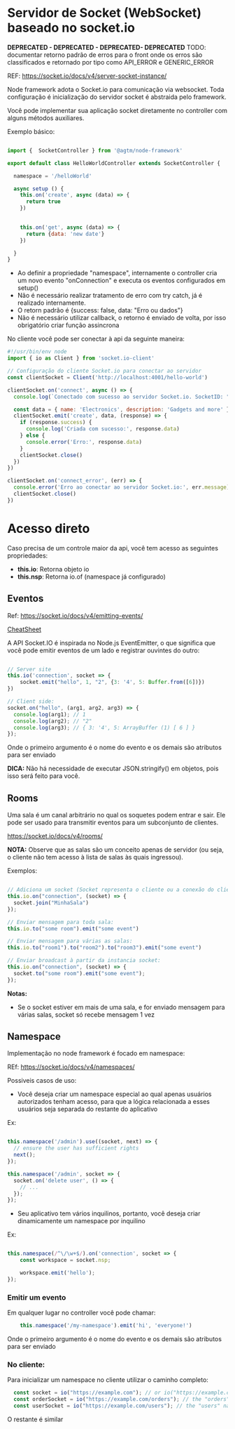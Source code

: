 # Servidor de Socket (WebSocket) baseado no socket.io

**DEPRECATED - DEPRECATED - DEPRECATED- DEPRECATED**
TODO: documentar retorno padrão de erros para o front onde os erros são classificados e retornado por tipo como API_ERROR e GENERIC_ERROR  

REF: https://socket.io/docs/v4/server-socket-instance/


Node framework adota o Socket.io para comunicação via websocket. Toda configuração é inicialização do servidor socket é abstraida pelo framework.

Você pode implementar sua aplicação socket diretamente no controller com alguns métodos auxiliares.

Exemplo básico:

```javascript

import {  SocketController } from '@agtm/node-framework'

export default class HelloWorldController extends SocketController {

  namespace = '/helloWorld'

  async setup () {
    this.on('create', async (data) => {      
      return true
    })

   
    this.on('get', async (data) => {
      return {data: 'new date'}
    })

  }  
}
```
* Ao definir a propriedade "namespace", internamente o controller cria um novo evento "onConnection" e executa os eventos configurados em setup()
* Não é necessário realizar tratamento de erro com try catch, já é realizado internamente.
* O retorn padrão é {success: false, data: "Erro ou dados"}
* Não é necessário utilizar callback, o retorno é enviado de volta, por isso obrigatório criar função assincrona

No cliente você pode ser conectar à api da seguinte maneira:

```javascript
#!/usr/bin/env node
import { io as Client } from 'socket.io-client'

// Configuração do cliente Socket.io para conectar ao servidor
const clientSocket = Client('http://localhost:4001/hello-world')

clientSocket.on('connect', async () => {
  console.log(`Conectado com sucesso ao servidor Socket.io. SocketID: "${clientSocket.id}"`)

  const data = { name: 'Electronics', description: 'Gadgets and more' }
  clientSocket.emit('create', data, (response) => {
    if (response.success) {
      console.log('Criada com sucesso:', response.data)
    } else {
      console.error('Erro:', response.data)
    }
    clientSocket.close()
  })
})

clientSocket.on('connect_error', (err) => {
  console.error('Erro ao conectar ao servidor Socket.io:', err.message)
  clientSocket.close()
})
```

# Acesso direto

Caso precisa de um controle maior da api, você tem acesso as seguintes propriedades:

* **this.io**: Retorna objeto io
* **this.nsp**: Retorna io.of (namespace já configurado)

## Eventos

Ref: https://socket.io/docs/v4/emitting-events/

[CheatSheet](https://socket.io/docs/v4/emit-cheatsheet/)


A API Socket.IO é inspirada no Node.js EventEmitter, o que significa que você pode emitir eventos de um lado e registrar ouvintes do outro:

```javascript

// Server site
this.io('connection', socket => {
    socket.emit("hello", 1, "2", {3: '4', 5: Buffer.from([6])})
})

// Client side:
socket.on("hello", (arg1, arg2, arg3) => {
  console.log(arg1); // 1
  console.log(arg2); // "2"
  console.log(arg3); // { 3: '4', 5: ArrayBuffer (1) [ 6 ] }
});

```

Onde o primeiro argumento é o nome do evento e os demais são atributos para ser enviado


**DICA:** Não há necessidade de executar JSON.stringify() em objetos, pois isso será feito para você.


## Rooms

Uma sala é um canal arbitrário no qual os soquetes podem entrar e sair. 
Ele pode ser usado para transmitir eventos para um subconjunto de clientes.

https://socket.io/docs/v4/rooms/

**NOTA:** Observe que as salas são um conceito apenas de servidor (ou seja, o cliente não tem acesso à lista de salas às quais ingressou).

Exemplos:
```javascript

// Adiciona um socket (Socket representa o cliente ou a conexão do cliente):
this.io.on("connection", (socket) => {
  socket.join("MinhaSala")
});

// Enviar mensagem para toda sala:
this.io.to("some room").emit("some event")

// Enviar mensagem para várias as salas:
this.io.to("room1").to("room2").to("room3").emit("some event")

// Enviar broadcast à partir da instancia socket:
this.io.on("connection", (socket) => {
  socket.to("some room").emit("some event");
});

```

**Notas:**
* Se o socket estiver em mais de uma sala, e for enviado mensagem para várias salas, socket só recebe mensagem 1 vez


## Namespace

Implementação no node framework é focado em namespace:

REf: https://socket.io/docs/v4/namespaces/

Possiveis casos de uso:

* Você deseja criar um namespace especial ao qual apenas usuários autorizados tenham acesso, para que a lógica
  relacionada a esses usuários seja separada do restante do aplicativo

Ex:
```javascript

this.namespace('/admin').use((socket, next) => {
  // ensure the user has sufficient rights
  next();
});

this.namespace('/admin', socket => {
  socket.on('delete user', () => {
    // ...
  });
});

```

* Seu aplicativo tem vários inquilinos, portanto, você deseja criar dinamicamente um namespace por inquilino

Ex:
```javascript

this.namespace(/^\/\w+$/).on('connection', socket => {
    const workspace = socket.nsp;

    workspace.emit('hello');
});
```


### Emitir um evento

Em qualquer lugar no controller você pode chamar:

```javascript
    this.namespace('/my-namespace').emit('hi', 'everyone!')

 ```

Onde o primeiro argumento é o nome do evento e os demais são atributos para ser enviado

### No cliente:

Para inicializar um namespace no cliente utilizar o caminho completo:

```javascript
  const socket = io("https://example.com"); // or io("https://example.com/"), the main namespace
  const orderSocket = io("https://example.com/orders"); // the "orders" namespace
  const userSocket = io("https://example.com/users"); // the "users" namespace
```

O restante é similar
